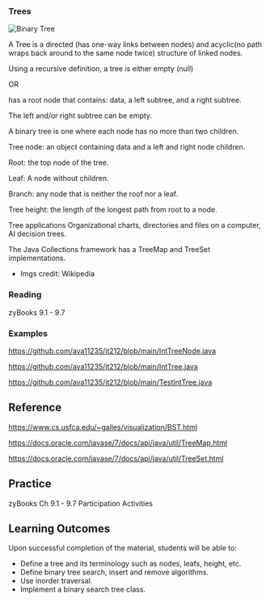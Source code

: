 
### Trees

![Binary Tree](https://upload.wikimedia.org/wikipedia/commons/f/f7/Binary_tree.svg)

A Tree is a directed (has one-way links between nodes) and acyclic(no path wraps back around to the same node twice) structure of linked nodes.

Using a recursive definition, a tree is either 
empty (null)

OR

has a root node that contains: data, a left subtree, and a right subtree.

The left and/or right subtree can be empty.

A binary tree is one where each node has no more than two children.

Tree node: an object containing data and a left and right node children.

Root: the top node of the tree.

Leaf: A node without children.

Branch: any node that is neither the roof nor a leaf.

Tree height: the length of the longest path from root to a node.

Tree applications Organizational charts, directories and files on a computer, AI decision trees. 

The Java Collections framework has a TreeMap and TreeSet implementations. 

* Imgs credit: Wikipedia
 
### Reading

zyBooks 9.1 - 9.7

### Examples

https://github.com/ava11235/it212/blob/main/IntTreeNode.java

https://github.com/ava11235/it212/blob/main/IntTree.java

https://github.com/ava11235/it212/blob/main/TestIntTree.java

## Reference

https://www.cs.usfca.edu/~galles/visualization/BST.html

https://docs.oracle.com/javase/7/docs/api/java/util/TreeMap.html

https://docs.oracle.com/javase/7/docs/api/java/util/TreeSet.html


## Practice
zyBooks Ch 9.1 - 9.7   Participation Activities 
    
## Learning Outcomes
Upon successful completion of the material, students will be able to:

* Define a tree and its terminology such as nodes, leafs, height, etc.
* Define binary tree search, insert and remove algorithms.
* Use inorder traversal.
* Implement a binary search tree class.
